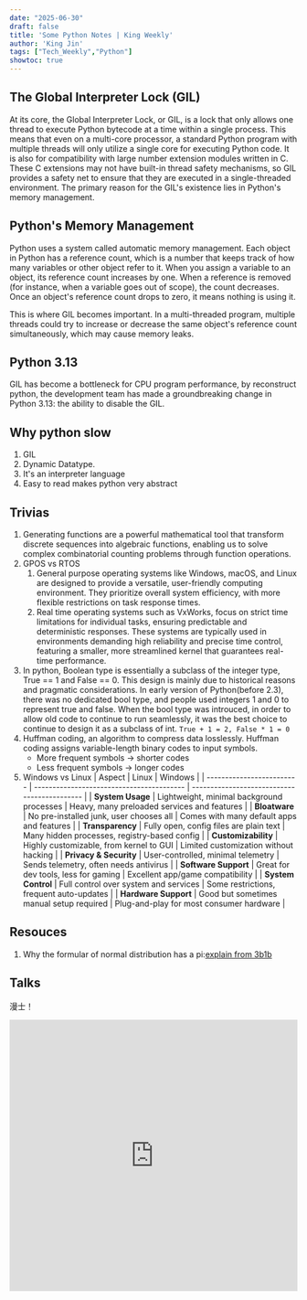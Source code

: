 ```yaml
---
date: "2025-06-30"
draft: false
title: 'Some Python Notes | King Weekly'
author: 'King Jin'
tags: ["Tech_Weekly","Python"]
showtoc: true
---
```

## The Global Interpreter Lock (GIL)
At its core, the Global Interpreter Lock, or GIL, is a lock that only allows one thread to execute Python bytecode at a time within a single process. This means that even on a multi-core processor, a standard Python program with multiple threads will only utilize a single core for executing Python code.
It is also for compatibility with large number extension modules written in C. These C extensions may not have built-in thread safety mechanisms, so GIL provides a safety net to ensure that they are executed in a single-threaded environment.
The primary reason for the GIL's existence lies in Python's memory management.

## Python's Memory Management
Python uses a system called automatic memory management. Each object in Python has a reference count, which is a number that keeps track of how many variables or other object refer to it. When you assign a variable to an object, its reference count increases by one. When a reference is removed (for instance, when a variable goes out of scope), the count decreases. Once an object's reference count drops to zero, it means nothing is using it.

This is where GIL becomes important. In a multi-threaded program, multiple threads could try to increase or decrease the same object's reference count simultaneously, which may cause memory leaks.

## Python 3.13
GIL has become a bottleneck for CPU program performance, by reconstruct python, the development team has made a groundbreaking change in Python 3.13: the ability to disable the GIL.

## Why python slow
1. GIL
2. Dynamic Datatype.
3. It's an interpreter language
4. Easy to read makes python very abstract


## Trivias
1. Generating functions are a powerful mathematical tool that transform discrete sequences into algebraic functions, enabling us to solve complex combinatorial counting problems through function operations.
2. GPOS vs RTOS
   1. General purpose operating systems like Windows, macOS, and Linux are designed to provide a versatile, user-friendly computing environment. They prioritize overall system efficiency, with more flexible restrictions on task response times.
   2. Real time operating systems such as VxWorks, focus on strict time limitations for individual tasks, ensuring predictable and deterministic responses. These systems are typically used in environments demanding high reliability and precise time control, featuring a smaller, more streamlined kernel that guarantees real-time performance.
3. In python, Boolean type is essentially a subclass of the integer type, True == 1 and False == 0. This design is mainly due to historical reasons and pragmatic considerations. In early version of Python(before 2.3), there was no dedicated bool type, and people used integers 1 and 0 to represent true and false. When the bool type was introuced, in order to allow old code to continue to run seamlessly, it was the best choice to continue to design it as a subclass of int.
```True + 1 = 2, False * 1 = 0```
1. Huffman coding, an algorithm to compress data losslessly. Huffman coding assigns variable-length binary codes to input symbols.
   - More frequent symbols -> shorter codes
   - Less frequent symbols -> longer codes
2. Windows vs Linux
| Aspect                    | Linux                                     | Windows                                      |
| ------------------------- | ----------------------------------------- | -------------------------------------------- |
|  **System Usage**       | Lightweight, minimal background processes | Heavy, many preloaded services and features  |
|  **Bloatware**          | No pre-installed junk, user chooses all   | Comes with many default apps and features    |
|  **Transparency**       | Fully open, config files are plain text   | Many hidden processes, registry-based config |
|  **Customizability**    | Highly customizable, from kernel to GUI   | Limited customization without hacking        |
|  **Privacy & Security** | User-controlled, minimal telemetry        | Sends telemetry, often needs antivirus       |
|  **Software Support**   | Great for dev tools, less for gaming      | Excellent app/game compatibility             |
|  **System Control**     | Full control over system and services     | Some restrictions, frequent auto-updates     |
|  **Hardware Support**   | Good but sometimes manual setup required  | Plug-and-play for most consumer hardware     |

## Resouces

1. Why the formular of normal distribution has a pi:[explain from 3b1b](https://www.youtube.com/results?search_query=normal+distrubution+in+astronomy)

## Talks
漫士！
<iframe width=100% height=475  src="https://www.youtube.com/embed/nBkr4u_xKms?si=6CY9MwRS2KIN2mzr" title="YouTube video player" frameborder="0" allow="accelerometer; autoplay; clipboard-write; encrypted-media; gyroscope; picture-in-picture; web-share" referrerpolicy="strict-origin-when-cross-origin" allowfullscreen></iframe>